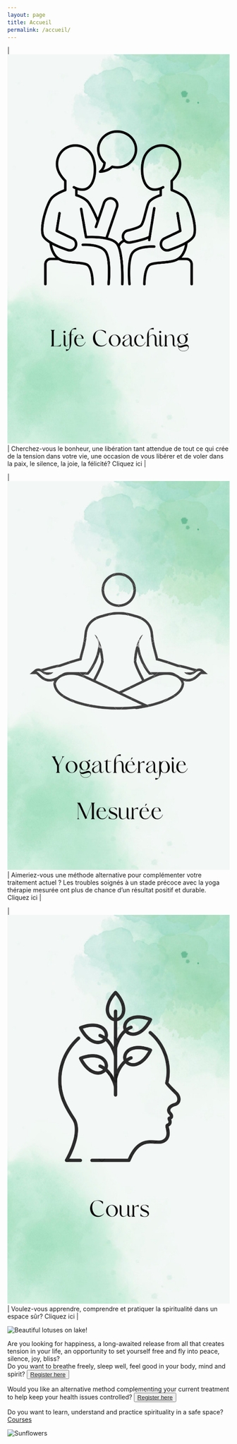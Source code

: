 ```yaml
---
layout: page
title: Accueil
permalink: /accueil/
---
```



|![Life coach icone](/assets/images/Lifecoach2.png "Life coach icone") | Cherchez-vous le bonheur, une libération tant attendue de tout ce qui crée de la tension dans votre vie, une occasion de vous libérer et de voler dans la paix, le silence, la joie, la félicité? Cliquez ici |
  

|![Yogathérapie icone](/assets/images/YTM2.png "Yogathérapie icone") | Aimeriez-vous une méthode alternative pour complémenter votre traitement actuel ? Les troubles soignés à un stade précoce avec la yoga thérapie mesurée ont plus de chance d’un résultat positif et durable. Cliquez ici |

|![Cours icone](/assets/images/cours3.png "SCours icone") | Voulez-vous apprendre, comprendre et pratiquer la spiritualité dans un espace sûr? Cliquez ici |


![Beautiful lotuses on lake!](/assets/images/Lotuses1.png "Beautiful lotuses on lake")


Are you looking for happiness, a long-awaited release from all that creates tension in your life, an opportunity to set yourself free and fly into peace, silence, joy, bliss?  
Do you want to breathe freely, sleep well, feel good in your body, mind and spirit?
<button>[Register here](https://forms.gle/pJyoW73HaE4CTX3x5)</button>

Would you like an alternative method complementing your current treatment to help keep your health issues controlled?
<button>[Register here](https://forms.gle/pJyoW73HaE4CTX3x5)</button>

Do you want to learn, understand and practice spirituality in a safe space? 
[Courses]()


![Sunflowers](/assets/images/sunflower.png "Sunflowers")

